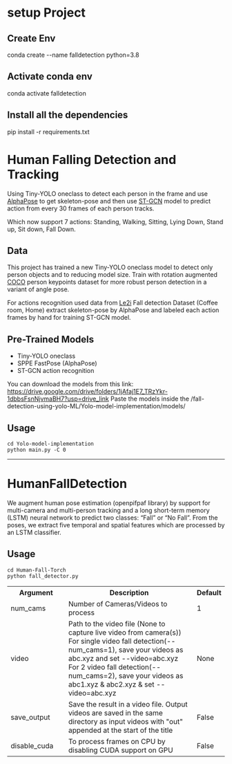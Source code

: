 # setup Project

## Create Env 
conda create --name falldetection python=3.8

## Activate conda env
conda activate falldetection

## Install all the dependencies
pip install -r requirements.txt


<h1> Human Falling Detection and Tracking </h1>

Using Tiny-YOLO oneclass to detect each person in the frame and use 
[AlphaPose](https://github.com/MVIG-SJTU/AlphaPose) to get skeleton-pose and then use
[ST-GCN](https://github.com/yysijie/st-gcn) model to predict action from every 30 frames 
of each person tracks.

Which now support 7 actions: Standing, Walking, Sitting, Lying Down, Stand up, Sit down, Fall Down.

## Data

This project has trained a new Tiny-YOLO oneclass model to detect only person objects and to reducing 
model size. Train with rotation augmented [COCO](http://cocodataset.org/#home) person keypoints dataset 
for more robust person detection in a variant of angle pose.

For actions recognition used data from [Le2i](http://le2i.cnrs.fr/Fall-detection-Dataset?lang=fr)
Fall detection Dataset (Coffee room, Home) extract skeleton-pose by AlphaPose and labeled each action 
frames by hand for training ST-GCN model.

## Pre-Trained Models

- Tiny-YOLO oneclass 
- SPPE FastPose (AlphaPose) 
- ST-GCN action recognition

You can download the models from this link: https://drive.google.com/drive/folders/1jAfaj1E7_TRzYkr-1dbbsFsnNjvmaBH7?usp=drive_link
Paste the models inside the /fall-detection-using-yolo-ML/Yolo-model-implementation/models/
## Usage
```
cd Yolo-model-implementation
python main.py -C 0
```


-------------------------------------------------------------------

# HumanFallDetection
We augment human pose estimation (openpifpaf library) by support for multi-camera and multi-person tracking and a long short-term memory (LSTM)
neural network to predict two classes: “Fall” or “No Fall”. From the poses, we extract five temporal and spatial
features which are processed by an LSTM classifier.

## Usage
```shell script
cd Human-Fall-Torch
python fall_detector.py
```

<TABLE>
<TR><TH style="width:120px">Argument</TH><TH style="width:300px">Description</TH><TH>Default</TH></TR>
<TR><TD>num_cams</TD> <TD>Number of Cameras/Videos to process</TD><TD>1</TD></TR>
<TR><TD>video</TD><TD>Path to the video file (None to capture live video from camera(s)) <br>For single video fall
                        detection(--num_cams=1), save your videos as abc.xyz
                        and set --video=abc.xyz<br> For 2 video fall
                        detection(--num_cams=2), save your videos as abc1.xyz
                        & abc2.xyz & set --video=abc.xyz</TD><TD>None</TD></TR>
<TR><TD>save_output</TD> <TD>Save the result in a video file. Output videos are
                        saved in the same directory as input videos with "out"
                        appended at the start of the title</TD><TD>False</TD></TR>
<TR><TD>disable_cuda</TD> <TD>To process frames on CPU by disabling CUDA support on GPU</TD><TD>False</TD></TR>
</TABLE>



